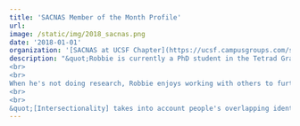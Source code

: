 ```yaml
---
title: 'SACNAS Member of the Month Profile'
url:
image: /static/img/2018_sacnas.png
date: '2018-01-01'
organization: '[SACNAS at UCSF Chapter](https://ucsf.campusgroups.com/sacnas/home/ "SACNAS at UCSF Chapter on CampusGroups (opens in new tab)"){:target="_blank"}'
description: "&quot;Robbie is currently a PhD student in the Tetrad Graduate Program at UCSF. From south Florida, Robbie attended the University of Miami and received his BS in Neuroscience. At UCSF, he is a member of James Fraser's and Sy Redding's labs using single-molecule microscopy and structural techniques to study interactions between chitin-binding proteins and chitin.
<br>
<br>
When he's not doing research, Robbie enjoys working with others to further diversity, equity, and inclusion. Robbie's identity has a queer Latinx has influenced his commitment to promoting intersectionality and allyship in academia.&quot;
<br>
<br>
&quot;[Intersectionality] takes into account people's overlapping identities and experiences in order to understand the complexity of prejudices they face. ([YWBoston.org](YWBoston.org))&quot;"
---
```

